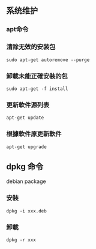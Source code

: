 ## 系统维护 

### apt命令

### 清除无效的安装包

```shell
sudo apt-get autoremove --purge
```
### 卸載未能正確安裝的包

```shell
sudo apt-get -f install
```
### 更新軟件源列表

```shell
apt-get update
```
### 根據軟件原更新軟件

```
apt-get upgrade
```

## dpkg 命令
debian package
### 安裝
```
dpkg -i xxx.deb
```
### 卸載
```
dpkg -r xxx
```
